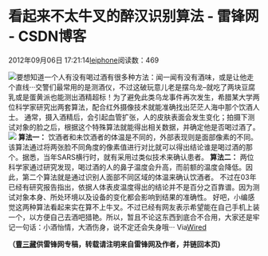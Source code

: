 
# 看起来不太牛叉的醉汉识别算法 - 雷锋网 - CSDN博客


2012年09月06日 17:21:14[leiphone](https://me.csdn.net/leiphone)阅读数：469


![](http://www.leiphone.com/wp-content/uploads/2012/09/thermal_camera.jpg)要想知道一个人有没有喝过酒有很多种方法：闻一闻有没有酒味，或是让他走个直线···交警们最常用的是测酒仪，不过这破玩意儿老是摆乌龙–就吃了两块豆腐乳或是蛋黄派也能测出酒精超标！为了避免此类乌龙事件再次发生，希腊某大学两位科学家研究出两套算法，配合红外摄像技术就能准确找出茫茫人海中那个饮酒人士。
通常，摄入酒精后，会引起血管扩张，人的皮肤表面会发生变化；拍摄下测试对象的脸之后，根据这个特殊算法就能得出相关数据，并确定他是否喝过酒了。
![](http://www.leiphone.com/wp-content/uploads/2012/09/publicdrunks.jpeg)
**算法一：**
饮酒者和未饮酒者的体温是不同的，外部表现则是面部像素的不同。该算法通过将两张脸不同角度的像素值进行对比就可以得出结论谁是喝过酒的那个。据悉，当年SARS横行时，就有采用过类似技术来确认患者。
**算法二：**
两位科学家通过研究发现，喝过酒的人的鼻子温度会升高，而前额的温度会降低。因此，第二个算法就是通过识别人面部不同区域的体温来确认饮酒者。
不过在03年已经有研究报告指出，依据人体表皮温度得出的结论并不是百分之百靠谱。因为测试对象本身、所处环境以及设备的变化都会影响到结果的准确性。
好吧，小编感觉这两种算法看起来实在算不上牛叉。不过已经有网友表示希望能在自己手机上装一个，以方便自己去酒吧猎艳。所以，暂且不论这东西到底合不合用，大家还是牢记一句话：小酒怡情，大酒伤身，说不定还会失身哦···
Via[Wired](http://www.wired.com/wiredscience/2012/09/infrared-camera-algorithm)

**（****[曹三藏](http://www.leiphone.com/author/echo)****供****雷锋网****专稿，转载请注明来自雷锋网及作者，并链回本页)**

